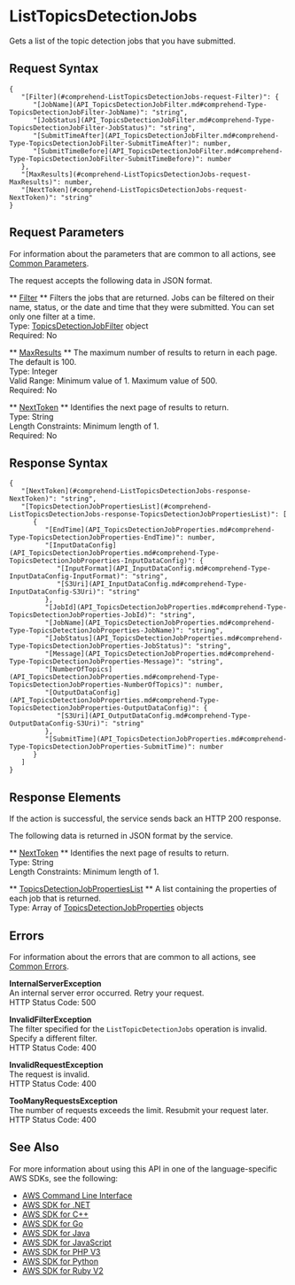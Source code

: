 # ListTopicsDetectionJobs<a name="API_ListTopicsDetectionJobs"></a>

Gets a list of the topic detection jobs that you have submitted\.

## Request Syntax<a name="API_ListTopicsDetectionJobs_RequestSyntax"></a>

```
{
   "[Filter](#comprehend-ListTopicsDetectionJobs-request-Filter)": { 
      "[JobName](API_TopicsDetectionJobFilter.md#comprehend-Type-TopicsDetectionJobFilter-JobName)": "string",
      "[JobStatus](API_TopicsDetectionJobFilter.md#comprehend-Type-TopicsDetectionJobFilter-JobStatus)": "string",
      "[SubmitTimeAfter](API_TopicsDetectionJobFilter.md#comprehend-Type-TopicsDetectionJobFilter-SubmitTimeAfter)": number,
      "[SubmitTimeBefore](API_TopicsDetectionJobFilter.md#comprehend-Type-TopicsDetectionJobFilter-SubmitTimeBefore)": number
   },
   "[MaxResults](#comprehend-ListTopicsDetectionJobs-request-MaxResults)": number,
   "[NextToken](#comprehend-ListTopicsDetectionJobs-request-NextToken)": "string"
}
```

## Request Parameters<a name="API_ListTopicsDetectionJobs_RequestParameters"></a>

For information about the parameters that are common to all actions, see [Common Parameters](CommonParameters.md)\.

The request accepts the following data in JSON format\.

 ** [Filter](#API_ListTopicsDetectionJobs_RequestSyntax) **   <a name="comprehend-ListTopicsDetectionJobs-request-Filter"></a>
Filters the jobs that are returned\. Jobs can be filtered on their name, status, or the date and time that they were submitted\. You can set only one filter at a time\.  
Type: [TopicsDetectionJobFilter](API_TopicsDetectionJobFilter.md) object  
Required: No

 ** [MaxResults](#API_ListTopicsDetectionJobs_RequestSyntax) **   <a name="comprehend-ListTopicsDetectionJobs-request-MaxResults"></a>
The maximum number of results to return in each page\. The default is 100\.  
Type: Integer  
Valid Range: Minimum value of 1\. Maximum value of 500\.  
Required: No

 ** [NextToken](#API_ListTopicsDetectionJobs_RequestSyntax) **   <a name="comprehend-ListTopicsDetectionJobs-request-NextToken"></a>
Identifies the next page of results to return\.  
Type: String  
Length Constraints: Minimum length of 1\.  
Required: No

## Response Syntax<a name="API_ListTopicsDetectionJobs_ResponseSyntax"></a>

```
{
   "[NextToken](#comprehend-ListTopicsDetectionJobs-response-NextToken)": "string",
   "[TopicsDetectionJobPropertiesList](#comprehend-ListTopicsDetectionJobs-response-TopicsDetectionJobPropertiesList)": [ 
      { 
         "[EndTime](API_TopicsDetectionJobProperties.md#comprehend-Type-TopicsDetectionJobProperties-EndTime)": number,
         "[InputDataConfig](API_TopicsDetectionJobProperties.md#comprehend-Type-TopicsDetectionJobProperties-InputDataConfig)": { 
            "[InputFormat](API_InputDataConfig.md#comprehend-Type-InputDataConfig-InputFormat)": "string",
            "[S3Uri](API_InputDataConfig.md#comprehend-Type-InputDataConfig-S3Uri)": "string"
         },
         "[JobId](API_TopicsDetectionJobProperties.md#comprehend-Type-TopicsDetectionJobProperties-JobId)": "string",
         "[JobName](API_TopicsDetectionJobProperties.md#comprehend-Type-TopicsDetectionJobProperties-JobName)": "string",
         "[JobStatus](API_TopicsDetectionJobProperties.md#comprehend-Type-TopicsDetectionJobProperties-JobStatus)": "string",
         "[Message](API_TopicsDetectionJobProperties.md#comprehend-Type-TopicsDetectionJobProperties-Message)": "string",
         "[NumberOfTopics](API_TopicsDetectionJobProperties.md#comprehend-Type-TopicsDetectionJobProperties-NumberOfTopics)": number,
         "[OutputDataConfig](API_TopicsDetectionJobProperties.md#comprehend-Type-TopicsDetectionJobProperties-OutputDataConfig)": { 
            "[S3Uri](API_OutputDataConfig.md#comprehend-Type-OutputDataConfig-S3Uri)": "string"
         },
         "[SubmitTime](API_TopicsDetectionJobProperties.md#comprehend-Type-TopicsDetectionJobProperties-SubmitTime)": number
      }
   ]
}
```

## Response Elements<a name="API_ListTopicsDetectionJobs_ResponseElements"></a>

If the action is successful, the service sends back an HTTP 200 response\.

The following data is returned in JSON format by the service\.

 ** [NextToken](#API_ListTopicsDetectionJobs_ResponseSyntax) **   <a name="comprehend-ListTopicsDetectionJobs-response-NextToken"></a>
Identifies the next page of results to return\.  
Type: String  
Length Constraints: Minimum length of 1\.

 ** [TopicsDetectionJobPropertiesList](#API_ListTopicsDetectionJobs_ResponseSyntax) **   <a name="comprehend-ListTopicsDetectionJobs-response-TopicsDetectionJobPropertiesList"></a>
A list containing the properties of each job that is returned\.  
Type: Array of [TopicsDetectionJobProperties](API_TopicsDetectionJobProperties.md) objects

## Errors<a name="API_ListTopicsDetectionJobs_Errors"></a>

For information about the errors that are common to all actions, see [Common Errors](CommonErrors.md)\.

 **InternalServerException**   
An internal server error occurred\. Retry your request\.  
HTTP Status Code: 500

 **InvalidFilterException**   
The filter specified for the `ListTopicDetectionJobs` operation is invalid\. Specify a different filter\.  
HTTP Status Code: 400

 **InvalidRequestException**   
The request is invalid\.  
HTTP Status Code: 400

 **TooManyRequestsException**   
The number of requests exceeds the limit\. Resubmit your request later\.  
HTTP Status Code: 400

## See Also<a name="API_ListTopicsDetectionJobs_SeeAlso"></a>

For more information about using this API in one of the language\-specific AWS SDKs, see the following:
+  [AWS Command Line Interface](https://docs.aws.amazon.com/goto/aws-cli/comprehend-2017-11-27/ListTopicsDetectionJobs) 
+  [AWS SDK for \.NET](https://docs.aws.amazon.com/goto/DotNetSDKV3/comprehend-2017-11-27/ListTopicsDetectionJobs) 
+  [AWS SDK for C\+\+](https://docs.aws.amazon.com/goto/SdkForCpp/comprehend-2017-11-27/ListTopicsDetectionJobs) 
+  [AWS SDK for Go](https://docs.aws.amazon.com/goto/SdkForGoV1/comprehend-2017-11-27/ListTopicsDetectionJobs) 
+  [AWS SDK for Java](https://docs.aws.amazon.com/goto/SdkForJava/comprehend-2017-11-27/ListTopicsDetectionJobs) 
+  [AWS SDK for JavaScript](https://docs.aws.amazon.com/goto/AWSJavaScriptSDK/comprehend-2017-11-27/ListTopicsDetectionJobs) 
+  [AWS SDK for PHP V3](https://docs.aws.amazon.com/goto/SdkForPHPV3/comprehend-2017-11-27/ListTopicsDetectionJobs) 
+  [AWS SDK for Python](https://docs.aws.amazon.com/goto/boto3/comprehend-2017-11-27/ListTopicsDetectionJobs) 
+  [AWS SDK for Ruby V2](https://docs.aws.amazon.com/goto/SdkForRubyV2/comprehend-2017-11-27/ListTopicsDetectionJobs) 